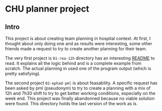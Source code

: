 # CHU planner project

## Intro

This project is about creating team planning in hospital context.
At first, I thought about only doing one and as results were interesting, some other friends made a request
to try to create another planning for their team.

The very first project is `01-rea-12h` directory has an interesting [README](01-rea-12h/README.md) to read.
It explains all the logic behind and is a complete example from scratch. The actual planning in used one
of the program output (which is pretty satisfying).

The second project `02-ephad-pml` is about feasability. A specific request has been asked by pml (pseudonym)
to try to create a planning with a mix of 12h and 7h30 shift to try to get better working conditions, especially
on the week end. This project was finally abandonned because no viable solution were found. This directory holds
the last version of the work as is.
